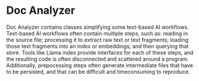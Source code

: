 # Doc Analyzer

Doc Analyzer contains classes simplifying some text-based AI workflows. Text-based AI workflows often contain multiple steps, such as: reading in the source file; processing it to extract raw text or text fragments; loading those text fragments into an index or embeddings; and then querying that store. Tools like Llama index provide interfaces for each of these steps, and the resulting code is often disconnected and scattered around a program. Additionally, prepocessing steps often generate intermediate files that have to be persisted, and that can be difficult and timeconsuming to reproduce.

